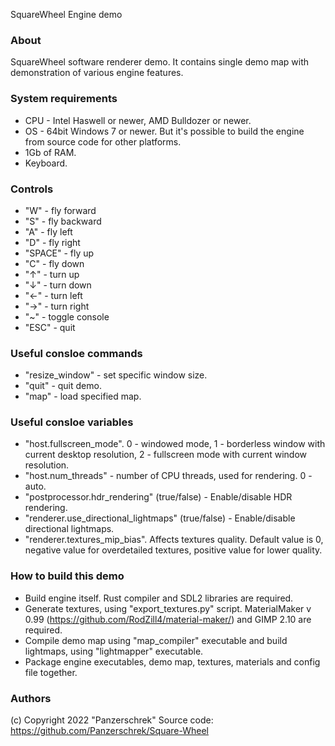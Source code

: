 SquareWheel Engine demo

### About

SquareWheel software renderer demo.
It contains single demo map with demonstration of various engine features.


### System requirements

* CPU  - Intel Haswell or newer, AMD Bulldozer or newer.
* OS - 64bit Windows 7 or newer. But it's possible to build the engine from source code for other platforms.
* 1Gb of RAM.
* Keyboard.


### Controls

* "W" - fly forward
* "S" - fly backward
* "A" - fly left
* "D" - fly right
* "SPACE" - fly up
* "C" - fly down
* "↑" - turn up
* "↓" - turn down
* "←" - turn left
* "→" - turn right
* "~" - toggle console
* "ESC" - quit


### Useful consloe commands

* "resize_window" - set specific window size.
* "quit" - quit demo.
* "map" - load specified map.


### Useful consloe variables

* "host.fullscreen_mode". 0 - windowed mode, 1 - borderless window with current desktop resolution, 2 - fullscreen mode with current window resolution.
* "host.num_threads" - number of CPU threads, used for rendering. 0 - auto.
* "postprocessor.hdr_rendering" (true/false) - Enable/disable HDR rendering.
* "renderer.use_directional_lightmaps" (true/false) - Enable/disable directional lightmaps.
* "renderer.textures_mip_bias". Affects textures quality. Default value is 0, negative value for overdetailed textures, positive value for lower quality.


### How to build this demo

* Build engine itself. Rust compiler and SDL2 libraries are required.
* Generate textures, using "export_textures.py" script. MaterialMaker v 0.99 (https://github.com/RodZill4/material-maker/) and GIMP 2.10 are required.
* Compile demo map using "map_compiler" executable and build lightmaps, using "lightmapper" executable.
* Package engine executables, demo map, textures, materials and config file together.


### Authors

(c) Copyright 2022 "Panzerschrek"
Source code: https://github.com/Panzerschrek/Square-Wheel